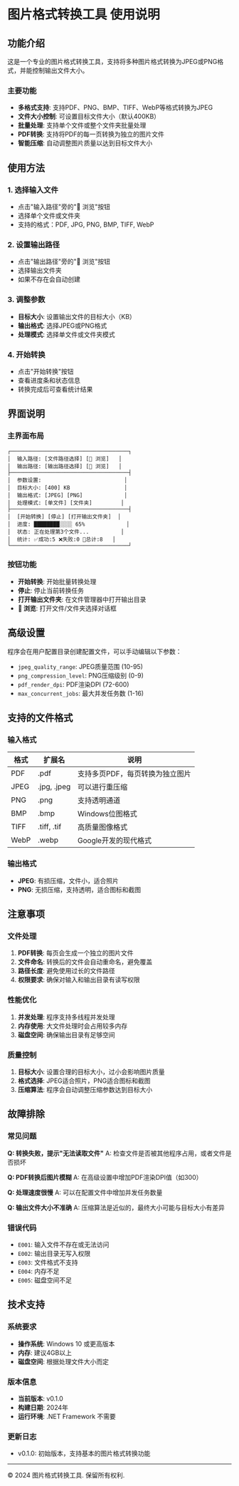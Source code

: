 # 图片格式转换工具 使用说明

## 功能介绍

这是一个专业的图片格式转换工具，支持将多种图片格式转换为JPEG或PNG格式，并能控制输出文件大小。

### 主要功能
- **多格式支持**: 支持PDF、PNG、BMP、TIFF、WebP等格式转换为JPEG
- **文件大小控制**: 可设置目标文件大小（默认400KB）
- **批量处理**: 支持单个文件或整个文件夹批量处理
- **PDF转换**: 支持将PDF的每一页转换为独立的图片文件
- **智能压缩**: 自动调整图片质量以达到目标文件大小

## 使用方法

### 1. 选择输入文件
- 点击"输入路径"旁的"📂 浏览"按钮
- 选择单个文件或文件夹
- 支持的格式：PDF, JPG, PNG, BMP, TIFF, WebP

### 2. 设置输出路径
- 点击"输出路径"旁的"📂 浏览"按钮
- 选择输出文件夹
- 如果不存在会自动创建

### 3. 调整参数
- **目标大小**: 设置输出文件的目标大小（KB）
- **输出格式**: 选择JPEG或PNG格式
- **处理模式**: 选择单文件或文件夹模式

### 4. 开始转换
- 点击"开始转换"按钮
- 查看进度条和状态信息
- 转换完成后可查看统计结果

## 界面说明

### 主界面布局
```
┌─────────────────────────────────────┐
│  输入路径: [文件路径选择] [📂 浏览]   │
│  输出路径: [输出路径选择] [📂 浏览]   │
├─────────────────────────────────────┤
│  参数设置:                          │
│  目标大小: [400] KB                 │
│  输出格式: [JPEG] [PNG]             │
│  处理模式: [单文件] [文件夹]         │
├─────────────────────────────────────┤
│  [开始转换] [停止] [打开输出文件夹]  │
│  进度: ████████░░░░ 65%             │
│  状态: 正在处理第3个文件...          │
│  统计: ✅成功:5 ❌失败:0 📁总计:8   │
└─────────────────────────────────────┘
```

### 按钮功能
- **开始转换**: 开始批量转换处理
- **停止**: 停止当前转换任务
- **打开输出文件夹**: 在文件管理器中打开输出目录
- **📂 浏览**: 打开文件/文件夹选择对话框

## 高级设置

程序会在用户配置目录创建配置文件，可以手动编辑以下参数：

- `jpeg_quality_range`: JPEG质量范围 (10-95)
- `png_compression_level`: PNG压缩级别 (0-9)
- `pdf_render_dpi`: PDF渲染DPI (72-600)
- `max_concurrent_jobs`: 最大并发任务数 (1-16)

## 支持的文件格式

### 输入格式
| 格式 | 扩展名 | 说明 |
|------|--------|------|
| PDF | .pdf | 支持多页PDF，每页转换为独立图片 |
| JPEG | .jpg, .jpeg | 可以进行重压缩 |
| PNG | .png | 支持透明通道 |
| BMP | .bmp | Windows位图格式 |
| TIFF | .tiff, .tif | 高质量图像格式 |
| WebP | .webp | Google开发的现代格式 |

### 输出格式
- **JPEG**: 有损压缩，文件小，适合照片
- **PNG**: 无损压缩，支持透明，适合图标和截图

## 注意事项

### 文件处理
1. **PDF转换**: 每页会生成一个独立的图片文件
2. **文件命名**: 转换后的文件会自动重命名，避免覆盖
3. **路径长度**: 避免使用过长的文件路径
4. **权限要求**: 确保对输入和输出目录有读写权限

### 性能优化
1. **并发处理**: 程序支持多线程并发处理
2. **内存使用**: 大文件处理时会占用较多内存
3. **磁盘空间**: 确保输出目录有足够空间

### 质量控制
1. **目标大小**: 设置合理的目标大小，过小会影响图片质量
2. **格式选择**: JPEG适合照片，PNG适合图标和截图
3. **压缩算法**: 程序会自动调整压缩参数达到目标大小

## 故障排除

### 常见问题

**Q: 转换失败，提示"无法读取文件"**
A: 检查文件是否被其他程序占用，或者文件是否损坏

**Q: PDF转换后图片模糊**
A: 在高级设置中增加PDF渲染DPI值（如300）

**Q: 处理速度很慢**
A: 可以在配置文件中增加并发任务数量

**Q: 输出文件大小不准确**
A: 压缩算法是近似的，最终大小可能与目标大小有差异

### 错误代码
- `E001`: 输入文件不存在或无法访问
- `E002`: 输出目录无写入权限
- `E003`: 文件格式不支持
- `E004`: 内存不足
- `E005`: 磁盘空间不足

## 技术支持

### 系统要求
- **操作系统**: Windows 10 或更高版本
- **内存**: 建议4GB以上
- **磁盘空间**: 根据处理文件大小而定

### 版本信息
- **当前版本**: v0.1.0
- **构建日期**: 2024年
- **运行环境**: .NET Framework 不需要

### 更新日志
- v0.1.0: 初始版本，支持基本的图片格式转换功能

---

© 2024 图片格式转换工具. 保留所有权利.